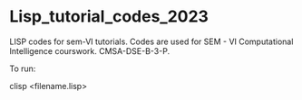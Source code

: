 # Lisp_tutorial_codes_2023
LISP codes for sem-VI tutorials. Codes are used for SEM - VI Computational Intelligence courswork. CMSA-DSE-B-3-P.

To run:

clisp  <filename.lisp>
